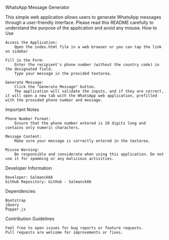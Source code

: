 WhatsApp Message Generator

This simple web application allows users to generate WhatsApp messages through a user-friendly interface. Please read this README carefully to understand the purpose of the application and avoid any misuse.
How to Use

    Access the Application:
        Open the index.html file in a web browser or you can tap the link on sidebar

    Fill in the Form:
        Enter the recipient's phone number (without the country code) in the designated field.
        Type your message in the provided textarea.

    Generate Message:
        Click the "Generate Message" button.
        The application will validate the inputs, and if they are correct, it will open a new tab with the WhatsApp web application, prefilled with the provided phone number and message.

Important Notes

    Phone Number Format:
        Ensure that the phone number entered is 10 digits long and contains only numeric characters.

    Message Content:
        Make sure your message is correctly entered in the textarea.

    Misuse Warning:
        Be responsible and considerate when using this application. Do not use it for spamming or any malicious activities.

Developer Information

    Developer: Salmanck66
    GitHub Repository: GitHub - Salmanck66

Dependencies

    Bootstrap
    jQuery
    Popper.js

Contribution Guidelines

    Feel free to open issues for bug reports or feature requests.
    Pull requests are welcome for improvements or fixes.
